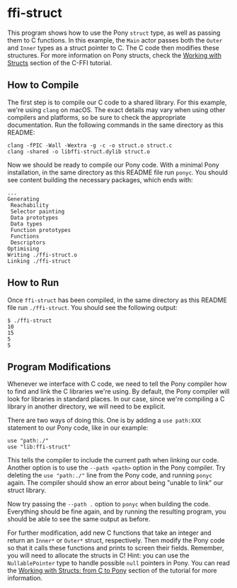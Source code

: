 # ffi-struct

This program shows how to use the Pony `struct` type, as well as passing them to C functions. In this example, the `Main` actor passes both the `Outer` and `Inner` types as a struct pointer to C. The C code then modifies these structures. For more information on Pony structs, check the [Working with Structs](https://tutorial.ponylang.io/c-ffi/calling-c.html#working-with-structs-from-pony-to-c) section of the C-FFI tutorial.

## How to Compile

The first step is to compile our C code to a shared library. For this example, we're using `clang` on macOS. The exact details may vary when using other compilers and platforms, so be sure to check the appropriate documentation. Run the following commands in the same directory as this README:

```console
clang -fPIC -Wall -Wextra -g -c -o struct.o struct.c
clang -shared -o libffi-struct.dylib struct.o
```

Now we should be ready to compile our Pony code. With a minimal Pony installation, in the same directory as this README file run `ponyc`. You should see content building the necessary packages, which ends with:

```console
...
Generating
 Reachability
 Selector painting
 Data prototypes
 Data types
 Function prototypes
 Functions
 Descriptors
Optimising
Writing ./ffi-struct.o
Linking ./ffi-struct
```

## How to Run

Once `ffi-struct` has been compiled, in the same directory as this README file run `./ffi-struct`. You should see the following output:

```console
$ ./ffi-struct
10
15
5
5
```

## Program Modifications

Whenever we interface with C code, we need to tell the Pony compiler how to find and link the C libraries we're using. By default, the Pony compiler will look for libraries in standard places. In our case, since we're compiling a C library in another directory, we will need to be explicit.

There are two ways of doing this. One is by adding a `use path:XXX` statement to our Pony code, like in our example:

```pony
use "path:./"
use "lib:ffi-struct"
```

This tells the compiler to include the current path when linking our code. Another option is to use the `--path <path>` option in the Pony compiler. Try deleting the `use "path:./"` line from the Pony code, and running `ponyc` again. The compiler should show an error about being "unable to link" our struct library.

Now try passing the `--path .` option to `ponyc` when building the code. Everything should be fine again, and by running the resulting program, you should be able to see the same output as before.

For further modification, add new C functions that take an integer and return an `Inner*` or `Outer*` struct, respectively. Then modify the Pony code so that it calls these functions and prints to screen their fields. Remember, you will need to allocate the structs in C! Hint: you can use the `NullablePointer` type to handle possible `null` pointers in Pony. You can read the [Working with Structs: from C to Pony](https://tutorial.ponylang.io/c-ffi/calling-c.html#working-with-structs-from-c-to-pony) section of the tutorial for more information.
